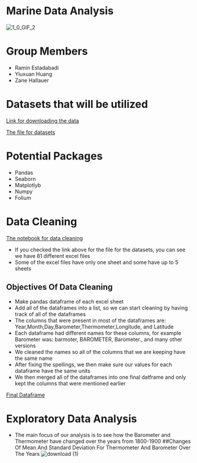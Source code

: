 # Marine Data Analysis
![1_0_GIF_2](https://user-images.githubusercontent.com/79353291/156057373-1ae765a9-5001-4959-a441-90d9ada27f58.GIF)

# Group Members
* Ramin Estadabadi
* Yiuxuan Huang
* Zane Hallauer

# Datasets that will be utilized
[Link for downloading the data](https://rda.ucar.edu/datasets/ds539.5/index.html#!description)

[The file for datasets](https://github.com/raminstad/Marine_Data_Analysis/tree/main/acre_marine_data)

# Potential Packages
* Pandas
* Seaborn
* Matplotlyb
* Numpy
* Folium

# Data Cleaning
[The notebook for data cleaning](https://github.com/raminstad/Marine_Data_Analysis/blob/main/data_pipeline.ipynb)
* If you checked the link above for the file for the datasets, you can see we have 81 different excel files
* Some of the excel files have only one sheet and some have up to 5 sheets
## Objectives Of Data Cleaning
* Make pandas dataframe of each excel sheet
* Add all of the dataframes into a list, so we can start cleaning by having track of all of the dataframes 
* The columns that were present in most of the dataframes are: Year,Month,Day,Barometer,Thermometer,Longitude, and Latitude
* Each dataframe had different names for these columns, for example Barometer was: barmoter, BAROMETER, Barometer., and many other versions
* We cleaned the names so all of the columns that we are keeping have the same name
* After fixing the spellings, we then make sure our values for each dataframe have the same units
* We then merged all of the dataframes into one final datframe and only kept the columns that were mentioned earlier

[Final Dataframe](https://github.com/raminstad/Marine_Data_Analysis/blob/main/final_df.csv)

# Exploratory Data Analysis
* The main focus of our analysis is to see how the Barometer and Thermometer have changed over the years from 1800-1900
##Changes Of Mean And Standard Deviation For Thermometer And Barometer Over The Years
![download (1)](https://user-images.githubusercontent.com/79353291/156081016-95e57f33-d413-4aa6-86e2-3ce03b521254.png)
 
